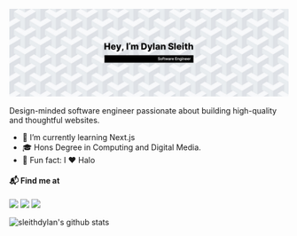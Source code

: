 [![GitHub Header by Dylan Sleith](./assets/social-header.jpg)](https://www.dylansleith.com)

Design-minded software engineer passionate about building high-quality and thoughtful websites.

- 🌱 I’m currently learning Next.js
- 🎓 Hons Degree in Computing and Digital Media.
- 🎉 Fun fact: I ❤️ Halo

#### 📬 Find me at

<a href="https://twitter.com/dylansleith"><img src="https://img.shields.io/badge/twitter-%231DA1F2.svg?&style=for-the-badge&logo=twitter&logoColor=white" height=25></a> <a href="https://www.linkedin.com/in/dylansleith"><img src="https://img.shields.io/badge/linkedin-%230077B5.svg?&style=for-the-badge&logo=linkedin&logoColor=white" height=25></a> <a href="https://www.instagram.com/dylansleith"><img src="https://img.shields.io/badge/instagram-%23E4405F.svg?&style=for-the-badge&logo=instagram&logoColor=white" height=25></a>

![sleithdylan's github stats](https://github-readme-stats.vercel.app/api?username=sleithdylan&hide=stars&count_private=true&show_icons=true&theme=graywhite)

<!--
**sleithdylan/sleithdylan** is a ✨ _special_ ✨ repository because its `README.md` (this file) appears on your GitHub profile.

Here are some ideas to get you started:

- 🔭 I’m currently working on ...
- 🌱 I’m currently learning ...
- 👯 I’m looking to collaborate on ...
- 🤔 I’m looking for help with ...
- 💬 Ask me about ...
- 📫 How to reach me: ...
- 😄 Pronouns: ...
- ⚡ Fun fact: ...
-->
